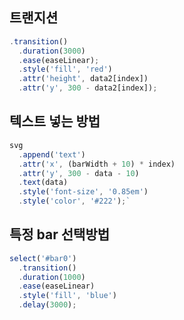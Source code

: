 ## 트랜지션

```javascript
.transition()
  .duration(3000)
  .ease(easeLinear);
  .style('fill', 'red')
  .attr('height', data2[index])
  .attr('y', 300 - data2[index]);
```

## 텍스트 넣는 방법

```javascript
svg
  .append('text')
  .attr('x', (barWidth + 10) * index)
  .attr('y', 300 - data - 10)
  .text(data)
  .style('font-size', '0.85em')
  .style('color', '#222');`
```

## 특정 bar 선택방법

```javascript
select('#bar0')
  .transition()
  .duration(1000)
  .ease(easeLinear)
  .style('fill', 'blue')
  .delay(3000);
```
